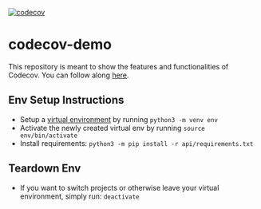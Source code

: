 [![codecov](https://codecov.io/gh/jrjacobs24/codecov-demo/branch/main/graph/badge.svg?token=M81E7DI7QR)](https://codecov.io/gh/jrjacobs24/codecov-demo)

# codecov-demo
This repository is meant to show the features and functionalities of Codecov. You can follow along [here](https://docs.codecov.com/docs/codecov-tutorial).

## Env Setup Instructions
- Setup a [virtual environment](https://packaging.python.org/en/latest/guides/installing-using-pip-and-virtual-environments/#creating-a-virtual-environment) by running `python3 -m venv env`
- Activate the newly created virtual env by running `source env/bin/activate`
- Install requirements: `python3 -m pip install -r api/requirements.txt`

## Teardown Env
- If you want to switch projects or otherwise leave your virtual environment, simply run: `deactivate`